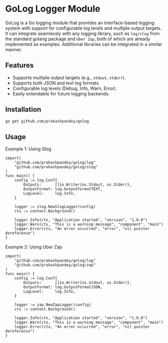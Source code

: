 # GoLog Logger Module

GoLog is a Go logging module that provides an interface-based logging system with support for configurable log levels and multiple output targets. It can integrate seamlessly with any logging library, such as `log/slog` from the standard golang package and `Uber Zap`, both of which are already implemented as examples. Additional libraries can be integrated in a similar manner.


## Features
- Supports multiple output targets (e.g., `stdout`, `stderr`).
- Supports both JSON and text log formats.
- Configurable log levels (Debug, Info, Warn, Error).
- Easily extendable for future logging backends.

## Installation

```sh
go get github.com/prakashpandey/golog
```

## Usage

Example 1: Using Slog

```golang
import(
	"github.com/prakashpandey/golog/log"
	"github.com/prakashpandey/golog/slog"
)
func main() {
	config := log.Conf{
		Outputs:      []io.Writer{os.Stdout, os.Stderr},
		OutputFormat: log.OutputFormatTEXT,
		LogLevel:     log.Info,
	}

	logger := slog.NewSlogLogger(config)
	ctx := context.Background()

	logger.Info(ctx, "Application started", "version", "1.0.0")
	logger.Warn(ctx, "This is a warning message", "component", "main")
	logger.Error(ctx, "An error occurred", "error", "nil pointer dereference")
}
```

Example 2: Using Uber Zap

```golang
import(
	"github.com/prakashpandey/golog/log"
	"github.com/prakashpandey/golog/zap"
)
func main() {
	config := log.Conf{
		Outputs:      []io.Writer{os.Stdout, os.Stderr},
		OutputFormat: log.OutputFormatJSON,
		LogLevel:     log.Info,
	}

	logger := zap.NewZapLogger(config)
	ctx := context.Background()

	logger.Info(ctx, "Application started", "version", "1.0.0")
	logger.Warn(ctx, "This is a warning message", "component", "main")
	logger.Error(ctx, "An error occurred", "error", "nil pointer dereference")
}
```
